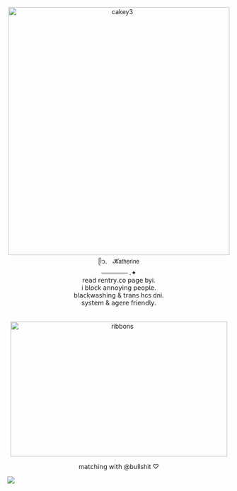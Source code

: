 

<p align="center">
<img width="500" height="560" alt="cakey3" src="https://github.com/user-attachments/assets/ede1c41c-60b8-4aa0-9406-def64dfcd6a6" />

 </br>
ᥫ᭡.ㅤ𝓚𝖺𝗍𝗁𝖾𝗋𝗂𝗇𝖾 </br>
────── .✦ </br>
r𝖾𝖺𝖽 𝗋𝖾𝗇𝗍𝗋𝗒.𝖼𝗈 𝗉𝖺𝗀𝖾 byi. </br>
i 𝖻𝗅𝗈𝖼𝗄 𝖺𝗇𝗇𝗈𝗒𝗂𝗇𝗀 𝗉𝖾𝗈𝗉𝗅𝖾. </br>
b𝗅𝖺𝖼𝗄𝗐𝖺𝗌𝗁𝗂𝗇𝗀 & 𝗍𝗋𝖺𝗇𝗌 hc𝗌 dni. </br>
s𝗒𝗌𝗍𝖾𝗆 & 𝖺𝗀𝖾𝗋𝖾 𝖿𝗋𝗂𝖾𝗇𝖽𝗅𝗒. </br>
ㅤㅤ  </br>
</p>
<p align="center">
<img width="490" height="305" alt="ribbons" src="https://github.com/user-attachments/assets/d4b35b84-4037-461a-92fa-05bbecab77b2" />

</p>



<p align="center">
 m𝖺𝗍𝖼𝗁𝗂𝗇𝗀 𝗐𝗂𝗍𝗁 @buIlshit ♡
</p>


 <img src="https://komarev.com/ghpvc/?username=tonightyouaremine&style=pixel" /> </br>
